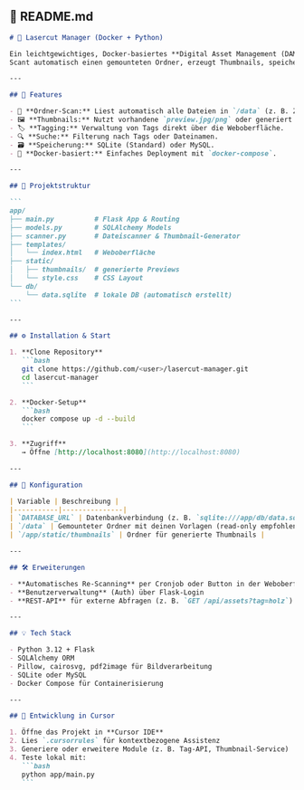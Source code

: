 ## 🧠 **README.md**

````{"variant":"standard","title":"README.md für lasercut-manager","id":"40283"}
# 🧩 Lasercut Manager (Docker + Python)

Ein leichtgewichtiges, Docker-basiertes **Digital Asset Management (DAM)** für Lasercut-Vorlagen.  
Scant automatisch einen gemounteten Ordner, erzeugt Thumbnails, speichert Tags in SQLite/MySQL und bietet eine Weboberfläche mit Tag-Suche.

---

## 🚀 Features

- 📁 **Ordner-Scan:** Liest automatisch alle Dateien in `/data` (z. B. ZIP, SVG, PDF, JPG).
- 🖼️ **Thumbnails:** Nutzt vorhandene `preview.jpg/png` oder generiert neue (SVG → PNG, PDF → PNG).
- 🏷️ **Tagging:** Verwaltung von Tags direkt über die Weboberfläche.
- 🔍 **Suche:** Filterung nach Tags oder Dateinamen.
- 🗃️ **Speicherung:** SQLite (Standard) oder MySQL.
- 🐋 **Docker-basiert:** Einfaches Deployment mit `docker-compose`.

---

## 🧱 Projektstruktur

```
app/
├── main.py          # Flask App & Routing
├── models.py        # SQLAlchemy Models
├── scanner.py       # Dateiscanner & Thumbnail-Generator
├── templates/
│   └── index.html   # Weboberfläche
├── static/
│   ├── thumbnails/  # generierte Previews
│   └── style.css    # CSS Layout
└── db/
    └── data.sqlite  # lokale DB (automatisch erstellt)
```

---

## ⚙️ Installation & Start

1. **Clone Repository**
   ```bash
   git clone https://github.com/<user>/lasercut-manager.git
   cd lasercut-manager
   ```

2. **Docker-Setup**
   ```bash
   docker compose up -d --build
   ```

3. **Zugriff**
   → Öffne [http://localhost:8080](http://localhost:8080)

---

## 🧩 Konfiguration

| Variable | Beschreibung |
|-----------|---------------|
| `DATABASE_URL` | Datenbankverbindung (z. B. `sqlite:///app/db/data.sqlite` oder `mysql+pymysql://user:pass@mysql/db`) |
| `/data` | Gemounteter Ordner mit deinen Vorlagen (read-only empfohlen) |
| `/app/static/thumbnails` | Ordner für generierte Thumbnails |

---

## 🛠 Erweiterungen

- **Automatisches Re-Scanning** per Cronjob oder Button in der Weboberfläche
- **Benutzerverwaltung** (Auth) über Flask-Login
- **REST-API** für externe Abfragen (z. B. `GET /api/assets?tag=holz`)

---

## 💡 Tech Stack

- Python 3.12 + Flask
- SQLAlchemy ORM
- Pillow, cairosvg, pdf2image für Bildverarbeitung
- SQLite oder MySQL
- Docker Compose für Containerisierung

---

## 🧪 Entwicklung in Cursor

1. Öffne das Projekt in **Cursor IDE**
2. Lies `.cursorrules` für kontextbezogene Assistenz
3. Generiere oder erweitere Module (z. B. Tag-API, Thumbnail-Service)
4. Teste lokal mit:
   ```bash
   python app/main.py
   ```

